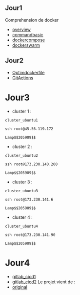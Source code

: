 ## Jour1
Comprehension de docker

* [overview](https://github.com/SitrakaResearchAndPOC/FormationCI_CD_2025/blob/main/jour1_docker/overview.md)
* [commandbasic](https://github.com/SitrakaResearchAndPOC/FormationCI_CD_2025/blob/main/jour1_docker/basic_command.md)
* [dockercompose](https://github.com/SitrakaResearchAndPOC/FormationCI_CD_2025/blob/main/jour1_docker/docker_compose.md)
* [dockerswarm](https://github.com/SitrakaResearchAndPOC/FormationCI_CD_2025/blob/main/jour1_docker/dockerswarm.md)

## Jour2
* [Optimdockerfile](https://github.com/SitrakaResearchAndPOC/FormationCI_CD_2025/blob/main/jour1_docker/optimisation_docker.md)
* [GitActions](https://github.com/SitrakaResearchAndPOC/FormationCI_CD_2025/blob/main/jour2_git_actions/elementaire.md)
# Jour3
* cluster 1 :
```
cluster_ubuntu1
```
```
ssh root@45.56.119.172
```
```
Lamp$$205909$$
```
* cluster 2 :
```
cluster_ubuntu2
```
```
ssh root@173.230.140.200
```
```
Lamp$$205909$$
```
* cluster 3 :
```
cluster_ubuntu3
```
```
ssh root@173.230.141.6
```
```
Lamp$$205909$$
```
* cluster 4 :
```
cluster_ubuntu4
```
```
ssh root@173.230.141.90
```
```
Lamp$$205909$$
```
# Jour4
* [gitlab_cicd1](https://gitlab.com/thisalwijayakumara/gitlab-cicd-crash-course)
* [gitlab_cicd2](https://gitlab.com/Bigdawg3442/gitlab-cicd-crash-course-1.git)
Le projet vient de :
* [original](https://gitlab.com/nanuchi/gitlab-cicd-crash-course/-/tree/main/)

